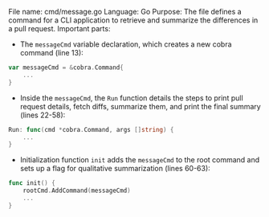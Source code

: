 File name: cmd/message.go
Language: Go
Purpose: The file defines a command for a CLI application to retrieve and summarize the differences in a pull request.
Important parts:
- The `messageCmd` variable declaration, which creates a new cobra command (line 13):

```go
var messageCmd = &cobra.Command{
	...
}
```

- Inside the `messageCmd`, the `Run` function details the steps to print pull request details, fetch diffs, summarize them, and print the final summary (lines 22-58):

```go
Run: func(cmd *cobra.Command, args []string) {
	...
}
```

- Initialization function `init` adds the `messageCmd` to the root command and sets up a flag for qualitative summarization (lines 60-63):

```go
func init() {
	rootCmd.AddCommand(messageCmd)
	...
}
```
